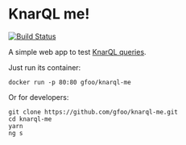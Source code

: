 # KnarQL me!

[![Build Status](https://travis-ci.org/gfoo/knarql-me.svg?branch=master)](https://travis-ci.org/gfoo/knarql-me)

A simple web app to test [KnarQL queries](http://www.knora.org/documentation/manual/rst/03-knora-api-server/api_v2/knarql-syntax.html).

Just run its container:

```
docker run -p 80:80 gfoo/knarql-me
```

Or for developers:

```
git clone https://github.com/gfoo/knarql-me.git
cd knarql-me
yarn
ng s
```

